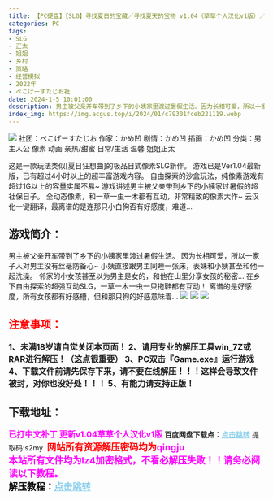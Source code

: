 ```yaml
---
title: 【PC硬盘】【SLG】寻找夏日的宝藏／寻找夏天的宝物 v1.04（草草个人汉化v1版）／寻找夏日的宝物
categories: PC
tags:
- SLG
- 正太
- 姐姐
- 乡村
- 策略
- 经营模拟
- 2022年
- ぺこげーすたじお社
date: 2024-1-5 10:01:00
description: 男主被父亲开车带到了乡下的小姨家里渡过暑假生活。因为长相可爱，所以一家子人对男主没有丝毫防备心~小姨直接跟男主同睡一张床，表妹和小姨甚至和他一起洗澡。邻家的小女孩甚至以为男主是女的，和他在山里分享女孩的秘密…在乡下自由探索的超强互动SLG，一草一木一虫一只拖鞋都有互动！离谱的是好感度，所有女孩都有好感槽，但和那只狗的好感意味着…
index_img: https://img.acgus.top/i/2024/01/c79301fceb221119.webp
---
```

![](https://img.acgus.top/i/2024/01/c79301fceb221119.webp)
社团：ぺこげーすたじお
作家：かめ凹
剧情：かめ凹
插画：かめ凹
分类：男主人公 像素 动画 亲热/甜蜜 日常/生活 温馨 姐姐正太

这是一款玩法类似[夏日狂想曲]的极品日式像素SLG新作。
游戏已是Ver1.04最新版，已有超过4小时以上的超丰富游戏内容。
自由探索的沙盒玩法，纯像素游戏有超过1G以上的容量实属不易~
游戏讲述男主被父亲带到乡下的小姨家过暑假的超社保日子。
全动态像素，和一草一虫一木都有互动，非常精致的像素大作~
云汉化一键翻译，最离谱的是连那只小白狗否有好感度，难道…

## 游戏简介：
男主被父亲开车带到了乡下的小姨家里渡过暑假生活。
因为长相可爱，所以一家子人对男主没有丝毫防备心~
小姨直接跟男主同睡一张床，表妹和小姨甚至和他一起洗澡。
邻家的小女孩甚至以为男主是女的，和他在山里分享女孩的秘密…
在乡下自由探索的超强互动SLG，一草一木一虫一只拖鞋都有互动！
离谱的是好感度，所有女孩都有好感槽，但和那只狗的好感意味着…
![](https://img.acgus.top/i/2024/01/60eee8ec19221130.webp)
![](https://img.acgus.top/i/2024/01/bca99d48a1221126.webp)
![](https://img.acgus.top/i/2024/01/e041940f84221122.webp)




## <font color=#FF0000 >注意事项：</font>
<font size=3><b>1、未满18岁请自觉关闭本页面！
2、请用专业的解压工具win_7Z或RAR进行解压！（这点很重要）
3、PC双击『Game.exe』运行游戏
4、下载文件前请先保存下来，请不要在线解压！！！这样会导致文件被封，对你也没好处！！！
5、有能力请支持正版！</b></font>

## 下载地址：
<font color=#FF00FF size=3><b>已打中文补丁</b></font>
<font color=#FF00FF size=3>**更新v1.04草草个人汉化v1版**</font>
<b>百度网盘下载点：</b><a href="https://pan.baidu.com/s/1lWMaB0fPtdYEbHj3zzJOBQ?pwd=s2my" style="color: #87CEEB;"><b>点击跳转</b></a> 提取码:s2my
<a style="padding: 0" href="https://post.qingju.org/AD/"><img style="max-width:100%" src="https://img.acgus.top/i/2024/07/478f689b8021d8d499ab43d21acf137a.gif" alt=""></a>
<b><font color=#FF0000 size=4>网站所有资源解压密码均为</b></font><b><font color=#FF00FF size=4>qingju</font><font color=#FF0000 ></font></b><br><b><font color=#FF00FF size=4>本站所有文件均为lz4加密格式，不看必解压失败！！请务必阅读以下教程。</b></font><br><b><font color=#000 size=4>解压教程：</b><a href="https://post.qingju.org/tutorial/000/" style="color: #87CEEB;"><b>点击跳转</b></a>